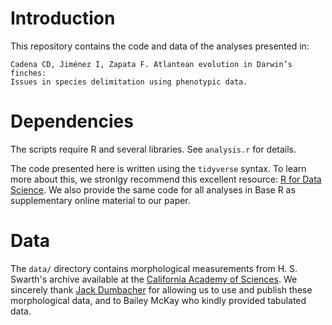# Introduction

This repository contains the code and data of the analyses presented in:

    Cadena CD, Jiménez I, Zapata F. Atlantean evolution in Darwin’s finches: 
    Issues in species delimitation using phenotypic data.


# Dependencies

The scripts require R and several libraries. See `analysis.r` for details.

The code presented here is written using the `tidyverse` syntax. To learn more about this, we stronlgy recommend this excellent resource: [R for Data Science](http://r4ds.had.co.nz). We also provide the same code for all analyses in Base R as supplementary online material to our paper. 

# Data

The `data/` directory contains morphological measurements from H. S. Swarth's archive available at the [California Academy of Sciences](http://www.calacademy.org). We sincerely thank [Jack Dumbacher](http://www.jackdumbacher.com) for allowing us to use and publish these morphological data, and to Bailey McKay who kindly provided tabulated data.
